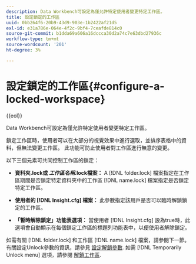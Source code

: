 ```yaml
---
description: Data Workbench可設定為僅允許特定使用者變更特定工作區。
title: 設定鎖定的工作區
uuid: 0bb264f6-20b9-43d9-903e-1b2422af21d5
exl-id: e31a786e-064e-4f2c-9bf4-7ceafde814c0
source-git-commit: b1dda69a606a16dccca30d2a74c7e63dbd27936c
workflow-type: tm+mt
source-wordcount: '201'
ht-degree: 3%

---
```


# 設定鎖定的工作區{#configure-a-locked-workspace}

{{eol}}

Data Workbench可設定為僅允許特定使用者變更特定工作區。

鎖定工作區時，使用者可以在大部分的視覺效果中進行選取，並排序表格中的資料，但無法變更工作區。 此功能可防止使用者對工作區進行無意的變更。

以下三個元素可共同控制工作區的鎖定：

* **資料夾.lock或 *工作區名稱*.lock檔案：** A [!DNL folder.lock] 檔案指定在工作區期間是否鎖定特定資料夾中的工作區 [!DNL name.lock] 檔案指定是否鎖定特定工作區。

* **使用者的 [!DNL Insight.cfg] 檔案：** 此參數指定該用戶是否可以臨時解鎖鎖定的工作區。
* **「暫時解除鎖定」功能表選項：** 當使用者 [!DNL Insight.cfg] 設為true時，此選項會自動顯示在每個鎖定工作區的標題列功能表中，以便使用者解除鎖定。

如需有關 [!DNL folder.lock] 和工作區 [!DNL name.lock] 檔案，請參閱下一節。 有關設定Unlock參數的資訊，請參見 [設定解鎖參數](../../../../home/c-get-started/c-intf-anlys-ftrs/c-config-locked-wkspc/c-unlck-param.md#concept-b018a85c6217489aa01b17845872df7f). 如需 [!DNL Temporarily Unlock menu] 選項，請參閱 [解鎖工作區](../../../../home/c-get-started/c-work-worksp/c-unlock-wksp.md#concept-18ada952aecf45c79a806b31b294023e).
